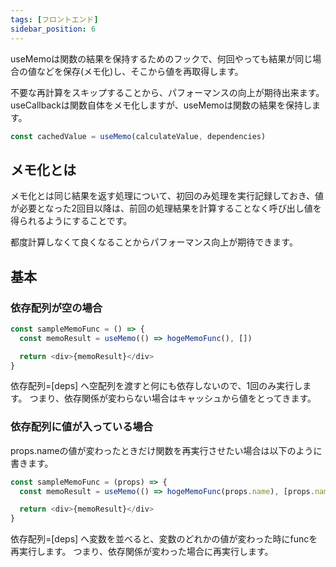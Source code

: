 ```yaml
---
tags: [フロントエンド]
sidebar_position: 6
---
```


useMemoは関数の結果を保持するためのフックで、何回やっても結果が同じ場合の値などを保存(メモ化)し、そこから値を再取得します。

不要な再計算をスキップすることから、パフォーマンスの向上が期待出来ます。
useCallbackは関数自体をメモ化しますが、useMemoは関数の結果を保持します。

```js
const cachedValue = useMemo(calculateValue, dependencies)
```

## メモ化とは
メモ化とは同じ結果を返す処理について、初回のみ処理を実行記録しておき、値が必要となった2回目以降は、前回の処理結果を計算することなく呼び出し値を得られるようにすることです。

都度計算しなくて良くなることからパフォーマンス向上が期待できます。

## 基本
### 依存配列が空の場合
```js
const sampleMemoFunc = () => {
  const memoResult = useMemo(() => hogeMemoFunc(), [])

  return <div>{memoResult}</div>
}
```

依存配列=[deps] へ空配列を渡すと何にも依存しないので、1回のみ実行します。
つまり、依存関係が変わらない場合はキャッシュから値をとってきます。

### 依存配列に値が入っている場合
props.nameの値が変わったときだけ関数を再実行させたい場合は以下のように書きます。

```js
const sampleMemoFunc = (props) => {
  const memoResult = useMemo(() => hogeMemoFunc(props.name), [props.name])

  return <div>{memoResult}</div>
}
```

依存配列=[deps] へ変数を並べると、変数のどれかの値が変わった時にfuncを再実行します。
つまり、依存関係が変わった場合に再実行します。
